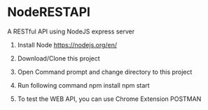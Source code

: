 # NodeRESTAPI
A RESTful API using NodeJS express server

1. Install Node 
https://nodejs.org/en/

2. Download/Clone this project

3. Open Command prompt and change directory to this project

4. Run following command
  npm install
  npm start
  
5. To test the WEB API, you can use Chrome Extension POSTMAN



